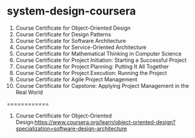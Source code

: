 # system-design-coursera

1. Course Certificate for Object-Oriented Design
2. Course Certificate for Design Patterns
3. Course Certificate for Software Architecture
4. Course Certificate for Service-Oriented Architecture
5. Course Certificate for Mathematical Thinking in Computer Science
6. Course Certificate for Project Initiation: Starting a Successful Project
7. Course Certificate for Project Planning: Putting It All Together
8. Course Certificate for Project Execution: Running the Project
9. Course Certificate for Agile Project Management
10. Course Certificate for Capstone: Applying Project Management in the Real World

============

1. Course Certificate for Object-Oriented Design:https://www.coursera.org/learn/object-oriented-design?specialization=software-design-architecture
